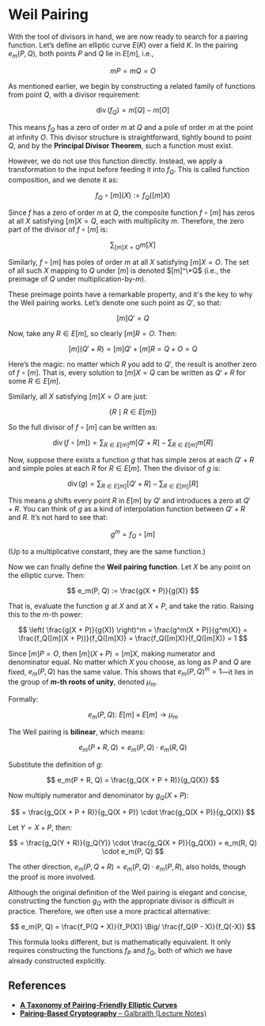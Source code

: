
# Weil Pairing

With the tool of divisors in hand, we are now ready to search for a pairing function. Let’s define an elliptic curve $E(K)$ over a field $K$. In the pairing $e_m(P, Q)$, both points $P$ and $Q$ lie in $E[m]$, i.e.,

$$
mP = mQ = O
$$

As mentioned earlier, we begin by constructing a related family of functions from point $Q$, with a divisor requirement:

$$
\operatorname{div}(f_Q) = m[Q] - m[O]
$$

This means $f_Q$ has a zero of order $m$ at $Q$ and a pole of order $m$ at the point at infinity $O$. This divisor structure is straightforward, tightly bound to point $Q$, and by the **Principal Divisor Theorem**, such a function must exist.

However, we do not use this function directly. Instead, we apply a transformation to the input before feeding it into $f_Q$. This is called function composition, and we denote it as:

$$
f_Q \circ [m](X) := f_Q([m]X)
$$

Since $f$ has a zero of order $m$ at $Q$, the composite function $f \circ [m]$ has zeros at all $X$ satisfying $[m]X = Q$, each with multiplicity $m$. Therefore, the zero part of the divisor of $f \circ [m]$ is:

$$
\sum_{[m]X = Q} m[X]
$$

Similarly, $f \circ [m]$ has poles of order $m$ at all $X$ satisfying $[m]X = O$. The set of all such $X$ mapping to $Q$ under $[m]$ is denoted $[m]^\*Q$ (i.e., the preimage of $Q$ under multiplication-by-$m$).

These preimage points have a remarkable property, and it's the key to why the Weil pairing works. Let’s denote one such point as $Q'$, so that:

$$
[m]Q' = Q
$$

Now, take any $R \in E[m]$, so clearly $[m]R = O$. Then:

$$
[m](Q' + R) = [m]Q' + [m]R = Q + O = Q
$$

Here’s the magic: no matter which $R$ you add to $Q'$, the result is another zero of $f \circ [m]$. That is, every solution to $[m]X = Q$ can be written as $Q' + R$ for some $R \in E[m]$.

Similarly, all $X$ satisfying $[m]X = O$ are just:

$$
\{R \mid R \in E[m]\}
$$

So the full divisor of $f \circ [m]$ can be written as:

$$
\operatorname{div}(f \circ [m]) = \sum_{R \in E[m]} m[Q' + R] - \sum_{R \in E[m]} m[R]
$$

Now, suppose there exists a function $g$ that has simple zeros at each $Q' + R$ and simple poles at each $R$ for $R \in E[m]$. Then the divisor of $g$ is:

$$
\operatorname{div}(g) = \sum_{R \in E[m]} [Q' + R] - \sum_{R \in E[m]} [R]
$$

This means $g$ shifts every point $R$ in $E[m]$ by $Q'$ and introduces a zero at $Q' + R$. You can think of $g$ as a kind of interpolation function between $Q' + R$ and $R$. It’s not hard to see that:

$$
g^m = f_Q \circ [m]
$$

(Up to a multiplicative constant, they are the same function.)

Now we can finally define the **Weil pairing function**. Let $X$ be any point on the elliptic curve. Then:

$$
e_m(P, Q) := \frac{g(X + P)}{g(X)}
$$

That is, evaluate the function $g$ at $X$ and at $X + P$, and take the ratio. Raising this to the $m$-th power:

$$
\left( \frac{g(X + P)}{g(X)} \right)^m = \frac{g^m(X + P)}{g^m(X)} = \frac{f_Q([m](X + P))}{f_Q([m]X)} = \frac{f_Q([m]X)}{f_Q([m]X)} = 1
$$

Since $[m]P = O$, then $[m](X + P) = [m]X$, making numerator and denominator equal. No matter which $X$ you choose, as long as $P$ and $Q$ are fixed, $e_m(P, Q)$ has the same value. This shows that $e_m(P, Q)^m = 1$—it lies in the group of **$m$-th roots of unity**, denoted $\mu_m$.

Formally:

$$
e_m(P, Q):\ E[m] \times E[m] \to \mu_m
$$

The Weil pairing is **bilinear**, which means:

$$
e_m(P + R, Q) = e_m(P, Q) \cdot e_m(R, Q)
$$

Substitute the definition of $g$:

$$
e_m(P + R, Q) = \frac{g_Q(X + P + R)}{g_Q(X)}
$$

Now multiply numerator and denominator by $g_Q(X + P)$:

$$
= \frac{g_Q(X + P + R)}{g_Q(X + P)} \cdot \frac{g_Q(X + P)}{g_Q(X)}
$$

Let $Y = X + P$, then:

$$
= \frac{g_Q(Y + R)}{g_Q(Y)} \cdot \frac{g_Q(X + P)}{g_Q(X)} = e_m(R, Q) \cdot e_m(P, Q)
$$

The other direction, $e_m(P, Q + R) = e_m(P, Q) \cdot e_m(P, R)$, also holds, though the proof is more involved.

Although the original definition of the Weil pairing is elegant and concise, constructing the function $g_Q$ with the appropriate divisor is difficult in practice. Therefore, we often use a more practical alternative:

$$
e_m(P, Q) = \frac{f_P(Q + X)}{f_P(X)} \Big/ \frac{f_Q(P - X)}{f_Q(-X)}
$$

This formula looks different, but is mathematically equivalent. It only requires constructing the functions $f_P$ and $f_Q$, both of which we have already constructed explicitly.

## References

- [**A Taxonomy of Pairing-Friendly Elliptic Curves**](https://eprint.iacr.org/2006/372.pdf)
- [**Pairing-Based Cryptography** – Galbraith (Lecture Notes)](https://www.math.auckland.ac.nz/~sgal018/crypto-book/ch11.pdf)